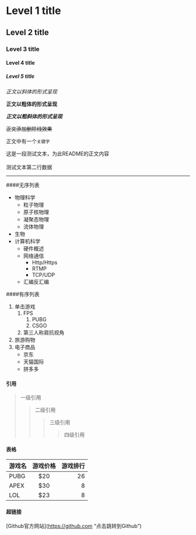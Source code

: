 


# Level 1 title
## Level 2 title
### Level 3 title
#### Level 4 title
##### Level 5 title

*正文以斜体的形式呈现*

**正文以粗体的形式呈现**

***正文以粗斜体的形式呈现***

~~正文添加删除线效果~~

正文中有一个`关键字`

这是一段测试文本，为此README的正文内容<br><br>测试文本第二行数据

---

####无序列表
* 物理科学
  * 粒子物理
  * 原子核物理
  * 凝聚态物理
  * 流体物理
* 生物
* 计算机科学
  * 硬件概述
  * 网络通信
    * Http/Https
    * RTMP
    * TCP/UDP
  * 汇编反汇编

####有序列表
1. 单击游戏
   1. FPS
      1. PUBG
      2. CSGO
   2. 第三人称肩抗视角
2. 旅游购物
3. 电子商品
   * 京东
   * 天猫国际
   * 拼多多 

#### 引用

> 一级引用
>> 二级引用
>>> 三级引用
>>>> 四级引用


#### 表格

游戏名|游戏价格|游戏排行
--|:--:|--:
PUBG|$20|26
APEX|$30|8
LOL|$23|8


#### 超链接

[Github官方网站](https://github.com “点击跳转到Github”) 

